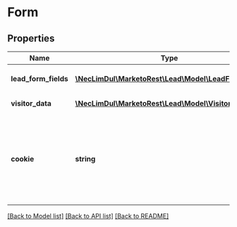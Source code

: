# Form

## Properties

Name | Type | Description | Notes
------------ | ------------- | ------------- | -------------
**lead_form_fields** | [**\NecLimDul\MarketoRest\Lead\Model\LeadFormFields**](LeadFormFields.md) | List of form fields.  Email is required field | 
**visitor_data** | [**\NecLimDul\MarketoRest\Lead\Model\VisitorData**](VisitorData.md) | Page visit-related data | [optional] 
**cookie** | **string** | Munchkin cookie value used to associate new lead with anonymous activities.  e.g. id:123-XYZ-456&amp;token:_mch-marketo.com-1594662481190-60776 | [optional] 

[[Back to Model list]](../README.md#documentation-for-models) [[Back to API list]](../README.md#documentation-for-api-endpoints) [[Back to README]](../README.md)
